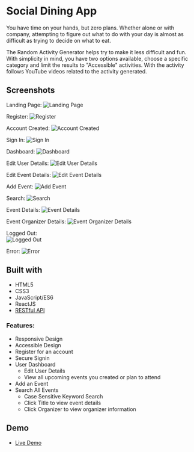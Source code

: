 # Social Dining App

You have time on your hands, but zero plans. Whether alone or with company, attempting to figure out what to do with your day is almost as difficult as trying to decide on what to eat. 

The Random Activity Generator helps try to make it less difficult and fun. With simplicity in mind, you have two options available, choose a specific category and limit the results to "Accessible" activities. With the activity follows YouTube videos related to the activity generated.  

## Screenshots
Landing Page:
![Landing Page](screenshots/landing_page.png)

Register:
![Register](screenshots/registration.png)

Account Created:
![Account Created](screenshots/account_created.png)

Sign In:
![Sign In](screenshots/signin.png)

Dashboard:
![Dashboard](screenshots/dashboard.png)

Edit User Details:
![Edit User Details](screenshots/edit_user_details.png)

Edit Event Details:
![Edit Event Details](screenshots/edit_event_details.png)

Add Event:
![Add Event](screenshots/add_event.png)

Search:
![Search](screenshots/search.png)

Event Details:
![Event Details](screenshots/event_details.png)

Event Organizer Details:
![Event Organizer Details](screenshots/event_organizer_details.png)

Logged Out:  
![Logged Out](screenshots/logged_out.png)

Error:
![Error](screenshots/error.png)

## Built with
* HTML5
* CSS3
* JavaScript/ES6
* ReactJS
* [RESTful API](https://github.com/djbradleyii/social-dining-app-api)

### Features:
- Responsive Design
- Accessible Design
- Register for an account
- Secure Signin
- User Dashboard
  - Edit User Details
  - View all upcoming events you created or plan to attend
- Add an Event
- Search All Events
	- Case Sensitive Keyword Search
	- Click Title to view event details
	- Click Organizer to view organizer information

## Demo

- [Live Demo](https://social-dining-app.now.sh/)
